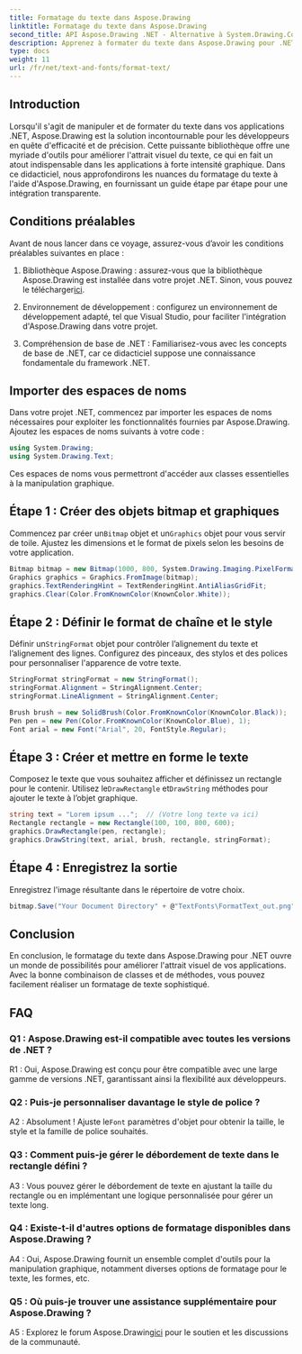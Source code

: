 ```yaml
---
title: Formatage du texte dans Aspose.Drawing
linktitle: Formatage du texte dans Aspose.Drawing
second_title: API Aspose.Drawing .NET - Alternative à System.Drawing.Common
description: Apprenez à formater du texte dans Aspose.Drawing pour .NET sans effort. Guide étape par étape avec des exemples.
type: docs
weight: 11
url: /fr/net/text-and-fonts/format-text/
---
```

## Introduction

Lorsqu'il s'agit de manipuler et de formater du texte dans vos applications .NET, Aspose.Drawing est la solution incontournable pour les développeurs en quête d'efficacité et de précision. Cette puissante bibliothèque offre une myriade d'outils pour améliorer l'attrait visuel du texte, ce qui en fait un atout indispensable dans les applications à forte intensité graphique. Dans ce didacticiel, nous approfondirons les nuances du formatage du texte à l'aide d'Aspose.Drawing, en fournissant un guide étape par étape pour une intégration transparente.

## Conditions préalables

Avant de nous lancer dans ce voyage, assurez-vous d’avoir les conditions préalables suivantes en place :

1.  Bibliothèque Aspose.Drawing : assurez-vous que la bibliothèque Aspose.Drawing est installée dans votre projet .NET. Sinon, vous pouvez le télécharger[ici](https://releases.aspose.com/drawing/net/).

2. Environnement de développement : configurez un environnement de développement adapté, tel que Visual Studio, pour faciliter l'intégration d'Aspose.Drawing dans votre projet.

3. Compréhension de base de .NET : Familiarisez-vous avec les concepts de base de .NET, car ce didacticiel suppose une connaissance fondamentale du framework .NET.

## Importer des espaces de noms

Dans votre projet .NET, commencez par importer les espaces de noms nécessaires pour exploiter les fonctionnalités fournies par Aspose.Drawing. Ajoutez les espaces de noms suivants à votre code :

```csharp
using System.Drawing;
using System.Drawing.Text;
```

Ces espaces de noms vous permettront d'accéder aux classes essentielles à la manipulation graphique.

## Étape 1 : Créer des objets bitmap et graphiques

 Commencez par créer un`Bitmap` objet et un`Graphics` objet pour vous servir de toile. Ajustez les dimensions et le format de pixels selon les besoins de votre application.

```csharp
Bitmap bitmap = new Bitmap(1000, 800, System.Drawing.Imaging.PixelFormat.Format32bppPArgb);
Graphics graphics = Graphics.FromImage(bitmap);
graphics.TextRenderingHint = TextRenderingHint.AntiAliasGridFit;
graphics.Clear(Color.FromKnownColor(KnownColor.White));
```

## Étape 2 : Définir le format de chaîne et le style

 Définir un`StringFormat` objet pour contrôler l’alignement du texte et l’alignement des lignes. Configurez des pinceaux, des stylos et des polices pour personnaliser l'apparence de votre texte.

```csharp
StringFormat stringFormat = new StringFormat();
stringFormat.Alignment = StringAlignment.Center;
stringFormat.LineAlignment = StringAlignment.Center;

Brush brush = new SolidBrush(Color.FromKnownColor(KnownColor.Black));
Pen pen = new Pen(Color.FromKnownColor(KnownColor.Blue), 1);
Font arial = new Font("Arial", 20, FontStyle.Regular);
```

## Étape 3 : Créer et mettre en forme le texte

Composez le texte que vous souhaitez afficher et définissez un rectangle pour le contenir. Utilisez le`DrawRectangle` et`DrawString` méthodes pour ajouter le texte à l’objet graphique.

```csharp
string text = "Lorem ipsum ...";  // (Votre long texte va ici)
Rectangle rectangle = new Rectangle(100, 100, 800, 600);
graphics.DrawRectangle(pen, rectangle);
graphics.DrawString(text, arial, brush, rectangle, stringFormat);
```

## Étape 4 : Enregistrez la sortie

Enregistrez l'image résultante dans le répertoire de votre choix.

```csharp
bitmap.Save("Your Document Directory" + @"TextFonts\FormatText_out.png");
```

## Conclusion

En conclusion, le formatage du texte dans Aspose.Drawing pour .NET ouvre un monde de possibilités pour améliorer l'attrait visuel de vos applications. Avec la bonne combinaison de classes et de méthodes, vous pouvez facilement réaliser un formatage de texte sophistiqué.

## FAQ

### Q1 : Aspose.Drawing est-il compatible avec toutes les versions de .NET ?

R1 : Oui, Aspose.Drawing est conçu pour être compatible avec une large gamme de versions .NET, garantissant ainsi la flexibilité aux développeurs.

### Q2 : Puis-je personnaliser davantage le style de police ?

 A2 : Absolument ! Ajuste le`Font` paramètres d'objet pour obtenir la taille, le style et la famille de police souhaités.

### Q3 : Comment puis-je gérer le débordement de texte dans le rectangle défini ?

A3 : Vous pouvez gérer le débordement de texte en ajustant la taille du rectangle ou en implémentant une logique personnalisée pour gérer un texte long.

### Q4 : Existe-t-il d'autres options de formatage disponibles dans Aspose.Drawing ?

A4 : Oui, Aspose.Drawing fournit un ensemble complet d'outils pour la manipulation graphique, notamment diverses options de formatage pour le texte, les formes, etc.

### Q5 : Où puis-je trouver une assistance supplémentaire pour Aspose.Drawing ?

 A5 : Explorez le forum Aspose.Drawing[ici](https://forum.aspose.com/c/diagram/17) pour le soutien et les discussions de la communauté.